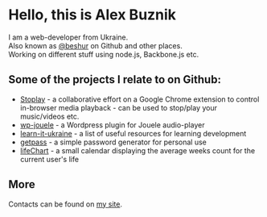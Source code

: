 # Hello, this is Alex Buznik

I am a web-developer from Ukraine.\
Also known as [@beshur](https://github.com/beshur/) on Github and other places.\
Working on different stuff using node.js, Backbone.js etc.

## Some of the projects I relate to on Github:
- [Stoplay](http://stoplay.github.io/) - a collaborative effort on a Google Chrome extension to control in-browser media playback - can be used to stop/play your music/videos etc.
- [wp-jouele](https://github.com/beshur/wp-jouele) - a Wordpress plugin for Jouele audio-player
- [learn-it-ukraine](https://beshur.github.io/learn-it-ukraine/) - a list of useful resources for learning development
- [getpass](https://beshur.github.io/getpass/) - a simple password generator for personal use
- [lifeChart](http://beshur.github.io/lifeChart/) - a small calendar displaying the average weeks count for the current user's life

## More
Contacts can be found on [my site](https://buznik.net/).

